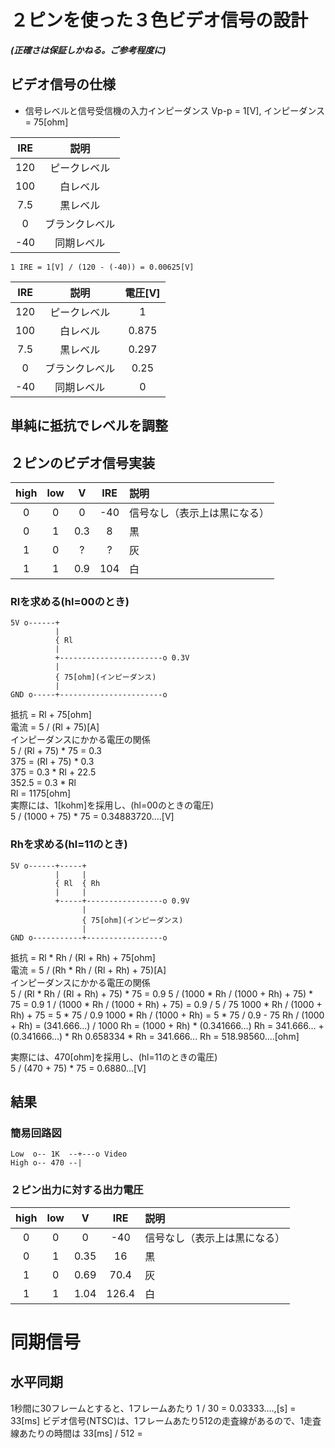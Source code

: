 # ２ピンを使った３色ビデオ信号の設計
***(正確さは保証しかねる。ご参考程度に)***
## ビデオ信号の仕様
- 信号レベルと信号受信機の入力インピーダンス
Vp-p = 1[V], インピーダンス = 75[ohm]

|IRE|説明|
|:-:|:-:|
|120|ピークレベル|
|100|白レベル|
|7.5|黒レベル|
|  0|ブランクレベル|
|-40|同期レベル|

```
1 IRE = 1[V] / (120 - (-40)) = 0.00625[V]
```

|IRE|説明|電圧[V]|
|:-:|:-:|:-:|
|120|ピークレベル|1|
|100|白レベル|0.875|
|7.5|黒レベル|0.297|
|  0|ブランクレベル|0.25|
|-40|同期レベル|0|

## 単純に抵抗でレベルを調整
## ２ピンのビデオ信号実装
|high|low|V|IRE|説明|
|:-:|:-:|:-:|:-:|:--|
| 0 | 0 |0|-40|信号なし（表示上は黒になる）|
| 0 | 1 |0.3|8|黒|
| 1 | 0 |?|?|灰|
| 1 | 1 |0.9|104|白|

### Rlを求める(hl=00のとき)
```
5V o------+
          |
          { Rl
          |
          +-----------------------o 0.3V
          |
          { 75[ohm](インピーダンス)
          |
GND o-----+-----------------------o
```
  抵抗 = Rl + 75[ohm]  
  電流 = 5 / (Rl + 75)[A]  
インピーダンスにかかる電圧の関係  
  5 / (Rl + 75) * 75 = 0.3  
  375 = (Rl + 75) * 0.3  
  375 = 0.3 * Rl + 22.5  
  352.5 = 0.3 * Rl  
  Rl = 1175[ohm]  
  実際には、1[kohm]を採用し、(hl=00のときの電圧)  
  5 / (1000 + 75) * 75 = 0.34883720....[V]  

### Rhを求める(hl=11のとき)
```
5V o------+-----+
          |     |
          { Rl  { Rh
          |     |
          +-----+-----------------o 0.9V
                |
                { 75[ohm](インピーダンス)
                |
GND o-----------+-----------------o
```
  抵抗 = Rl * Rh / (Rl + Rh) + 75[ohm]  
  電流 = 5 / (Rh * Rh / (Rl + Rh) + 75)[A]  
インピーダンスにかかる電圧の関係  
  5 / (Rl * Rh / (Rl + Rh) + 75) * 75 = 0.9 
  5 / (1000 * Rh / (1000 + Rh) + 75) * 75 = 0.9 
  1 / (1000 * Rh / (1000 + Rh) + 75) = 0.9 / 5 / 75
  1000 * Rh / (1000 + Rh) + 75 = 5 * 75 / 0.9
  1000 * Rh / (1000 + Rh) = 5 * 75 / 0.9 - 75 
  Rh / (1000 + Rh) = (341.666...) / 1000 
  Rh = (1000 + Rh) * (0.341666...) 
  Rh = 341.666... + (0.341666...) * Rh 
  0.658334 * Rh = 341.666... 
  Rh = 518.98560....[ohm]

  実際には、470[ohm]を採用し、(hl=11のときの電圧)  
  5 / (470 + 75) * 75 = 0.6880...[V]  

## 結果
### 簡易回路図
```
Low  o-- 1K  --+---o Video
High o-- 470 --|
```
### ２ピン出力に対する出力電圧
|high|low|V|IRE|説明|
|:-:|:-:|:-:|:-:|:--|
| 0 | 0 |0|-40|信号なし（表示上は黒になる）|
| 0 | 1 |0.35|16|黒|
| 1 | 0 |0.69|70.4|灰|
| 1 | 1 |1.04|126.4|白|


# 同期信号
## 水平同期
1秒間に30フレームとすると、1フレームあたり
1 / 30 = 0.03333....,[s] = 33[ms]
ビデオ信号(NTSC)は、1フレームあたり512の走査線があるので、1走査線あたりの時間は
33[ms] / 512 =  
